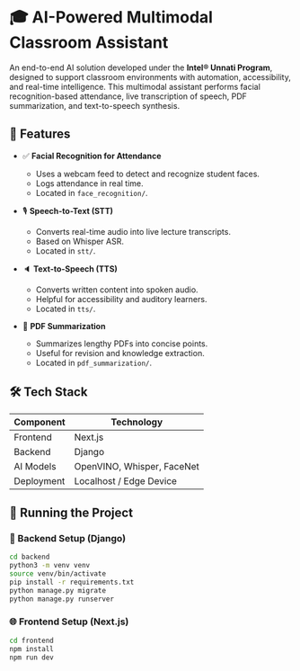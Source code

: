 # 🎓 AI-Powered Multimodal Classroom Assistant

An end-to-end AI solution developed under the **Intel® Unnati Program**, designed to support classroom environments with automation, accessibility, and real-time intelligence. This multimodal assistant performs facial recognition-based attendance, live transcription of speech, PDF summarization, and text-to-speech synthesis.

## 📌 Features

- ✅ **Facial Recognition for Attendance**
  - Uses a webcam feed to detect and recognize student faces.
  - Logs attendance in real time.
  - Located in `face_recognition/`.

- 🎙 **Speech-to-Text (STT)**
  - Converts real-time audio into live lecture transcripts.
  - Based on Whisper ASR.
  - Located in `stt/`.

- 🔈 **Text-to-Speech (TTS)**
  - Converts written content into spoken audio.
  - Helpful for accessibility and auditory learners.
  - Located in `tts/`.

- 📄 **PDF Summarization**
  - Summarizes lengthy PDFs into concise points.
  - Useful for revision and knowledge extraction.
  - Located in `pdf_summarization/`.

## 🛠️ Tech Stack

| Component     | Technology                  |
|---------------|-----------------------------|
| Frontend      | Next.js                     |
| Backend       | Django                      |
| AI Models     | OpenVINO, Whisper, FaceNet  |
| Deployment    | Localhost / Edge Device     |

## 🚀 Running the Project

### 🔧 Backend Setup (Django)
```bash
cd backend
python3 -m venv venv
source venv/bin/activate
pip install -r requirements.txt
python manage.py migrate
python manage.py runserver
```
### 🌐 Frontend Setup (Next.js)
```bash
cd frontend
npm install
npm run dev
```

